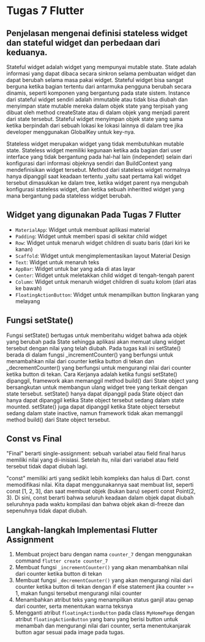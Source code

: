 # Tugas 7 Flutter

## Penjelasan mengenai definisi stateless widget dan stateful widget dan perbedaan dari keduanya.

Stateful widget adalah widget yang mempunyai mutable state. State adalah informasi yang dapat dibaca secara sinkron selama pembuatan widget dan dapat berubah selama masa pakai widget. Stateful widget bisa sangat berguna ketika bagian tertentu dari antarmuka pengguna berubah secara dinamis, seperti komponen yang bergantung pada state sistem. Instance dari stateful widget sendiri adalah immutable atau tidak bisa diubah dan menyimpan state mutable mereka dalam objek state yang terpisah yang dibuat oleh method createState atau di dalam objek yang  menjadi parent dari state tersebut. Stateful widget menyimpan objek state yang sama ketika berpindah dari sebuah lokasi ke lokasi lainnya di dalam tree jika developer menggunakan GlobalKey untuk key-nya.

Stateless widget merupakan widget yang tidak membutuhkan mutable state. Stateless widget memiliki kegunaan ketika ada bagian dari user interface yang tidak bergantung pada hal-hal lain (independet) selain dari konfigurasi dari informasi objeknya sendiri dan BuildContext yang mendefinisikan widget tersebut. Method dari stateless widget normalnya hanya dipanggil saat keadaan tertentu ,yaitu saat pertama kali widget tersebut dimasukkan ke dalam tree, ketika widget parent nya mengubah konfigurasi stateless widget, dan ketika sebuah inheritted widget yang mana bergantung pada stateless widget berubah. 

## Widget yang digunakan Pada Tugas 7 Flutter

- `MaterialApp`: Widget untuk membuat aplikasi material
- `Padding`: Widget untuk memberi spasi di sekitar child widget
- `Row`: Widget untuk menaruh widget children di suatu baris (dari kiri ke kanan)
- `Scaffold`: Widget untuk mengimplementasikan layout Material Design
- `Text`: Widget untuk menaruh teks
- `AppBar`: Widget untuk bar yang ada di atas layar
- `Center`: Widget untuk meletakkan child widget di tengah-tengah parent
- `Column`: Widget untuk menaruh widget children di suatu kolom (dari atas ke bawah)
- `FloatingActionButton`: Widget untuk menampilkan button lingkaran yang melayang

## Fungsi setState()

Fungsi setState() bertugas untuk memberitahu widget bahwa ada objek yang berubah pada State sehingga aplikasi akan memuat ulang widget tersebut dengan nilai yang telah diubah. Pada tugas kali ini setState() berada di dalam fungsi _incrementCounter() yang berfungsi untuk menambahkan nilai dari counter ketika button di tekan dan _decrementCounter() yang berfungsi untuk mengurangi nilai dari counter ketika button di tekan. Cara Kerjanya adalah ketika fungsi setState() dipanggil, framework akan memanggil method build() dari State object yang bersangkutan untuk membangun ulang widget tree yang terkait dengan state tersebut. setState() hanya dapat dipanggil pada State object dan hanya dapat dipanggil ketika State object tersebut sedang dalam state mounted. setState() juga dapat dipanggil ketika State object tersebut sedang dalam state inactive, namun framework tidak akan memanggil method build() dari State object tersebut.

## Const vs Final

"Final" berarti single-assignment: sebuah variabel atau field final harus memiliki nilai yang di-inisiasi. Setelah itu, nilai dari variabel atau field tersebut tidak dapat diubah lagi.

"const" memiliki arti yang sedikit lebih kompleks dan halus di Dart. const memodifikasi nilai. Kita dapat menggunakannya saat membuat list, seperti const [1, 2, 3], dan saat membuat objek (bukan baru) seperti const Point(2, 3). Di sini, const berarti bahwa seluruh keadaan dalam objek dapat diubah seluruhnya pada waktu kompilasi dan bahwa objek akan di-freeze dan sepenuhnya tidak dapat diubah.

## Langkah-langkah Implementasi Flutter Assignment

1. Membuat project baru dengan nama `counter_7` dengan menggunakan command `flutter create counter_7`
2. Membuat fungsi `_incrementCounter()` yang akan menambahkan nilai dari counter ketika button di tekan
3. Membuat fungsi `_decrementCounter()` yang akan mengurangi nilai dari counter ketika button di tekan dengan if else statement jika counter >= 1, makan fungsi tersebut mengurangi nilai counter
4. Menambahkan atribut teks yang menampilkan status ganjil atau genap dari counter, serta menentukan warna teksnya
5. Mengganti atribut `floatingActionButton` pada class `MyHomePage` dengan atribut `floatingActionButton` yang baru yang berisi button untuk menambah dan mengurangi nilai dari counter, serta menentukanjarak button agar sesuai pada image pada tugas.

